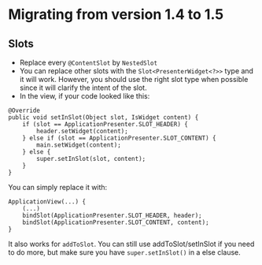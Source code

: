 # Migrating from version 1.4 to 1.5

## Slots
* Replace every `@ContentSlot` by `NestedSlot`
* You can replace other slots with the `Slot<PresenterWidget<?>>` type and it will work. However, you should use the right slot type when possible since it will clarify the intent of the slot.
* In the view, if your code looked like this:
```
@Override
public void setInSlot(Object slot, IsWidget content) {
    if (slot == ApplicationPresenter.SLOT_HEADER) {
        header.setWidget(content);
    } else if (slot == ApplicationPresenter.SLOT_CONTENT) {
        main.setWidget(content);
    } else {
        super.setInSlot(slot, content);
    }
}
```
You can simply replace it with:
```
ApplicationView(...) {
	(...)
    bindSlot(ApplicationPresenter.SLOT_HEADER, header);
    bindSlot(ApplicationPresenter.SLOT_CONTENT, content);
}
```
It also works for `addToSlot`. You can still use addToSlot/setInSlot if you need to do more, but make sure you have `super.setInSlot()` in a else clause.